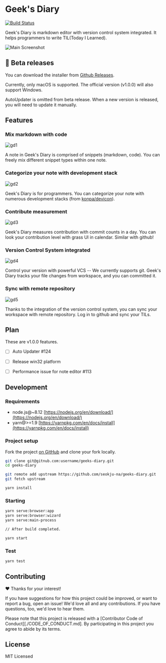 # Geek's Diary

[![Build Status](https://img.shields.io/travis/seokju-na/geeks-diary.svg?style=flat-square)](https://travis-ci.org/seokju-na/geeks-diary)

Geek's Diary is markdown editor with version control system integrated. It helps programmers to write TIL(Today I Learned). 

![Main Screenshot](https://user-images.githubusercontent.com/13250888/50504751-1f2d5880-0ab3-11e9-8cdb-99e654e67d4d.png)


## 🚀 Beta releases

You can download the installer from [Github Releases](https://github.com/seokju-na/geeks-diary/releases).

Currently, only macOS is supported. The official version (v1.0.0) will also support Windows.

AutoUpdater is omitted from beta release. When a new version is released, you will need to update it manually.


## Features

### Mix markdown with code

![gd1](https://user-images.githubusercontent.com/13250888/50505408-bea01a80-0ab6-11e9-9b03-0d8783a9544a.gif)

A note in Geek's Diary is comprised of snippets (markdown, code). You can freely mix different snippet types within one note.

### Categorize your note with development stack

![gd2](https://user-images.githubusercontent.com/13250888/50505409-bea01a80-0ab6-11e9-80cf-80fd1710a5c1.gif)

Geek's Diary is for programmers. You can categorize your note with numerous development stacks (from [konpa/devicon](https://github.com/konpa/devicon)).

### Contribute measurement

![gd3](https://user-images.githubusercontent.com/13250888/50505410-bea01a80-0ab6-11e9-9794-33d6cadb64b8.gif)

Geek's Diary measures contribution with commit counts in a day. You can look your contribution level with grass UI in calendar. Similar with github!

### Version Control System integrated

![gd4](https://user-images.githubusercontent.com/13250888/50505412-bea01a80-0ab6-11e9-8956-aece539158bd.gif)

Control your version with powerful VCS -- We currently supports git. Geek's Diary tracks your file changes from workspace, and you can committed it.

### Sync with remote repository

![gd5](https://user-images.githubusercontent.com/13250888/50505413-bf38b100-0ab6-11e9-8d2f-6a1c8725c6cd.gif)
 
Thanks to the integration of the version control system, you can sync your workspace with remote repository. Log in to github and sync your TILs.
 

 
## Plan

These are v1.0.0 features.

- [ ] Auto Updater #124
- [ ] Release win32 platform
- [ ] Performance issue for note editor #113


## Development

### Requirements

- node.js@~8.12 [https://nodejs.org/en/download/](https://nodejs.org/en/download/)
- yarn@>=1.9 [https://yarnpkg.com/en/docs/install](https://yarnpkg.com/en/docs/install)


### Project setup

Fork the project [on GitHub](https://github.com/seokju-na/geeks-diary) and clone your fork locally.

```bash
git clone git@gitnub.com:username/geeks-diary.git
cd geeks-diary

git remote add upstream https://github.com/seokju-na/geeks-diary.git
git fetch upstream

yarn install
```


### Starting

```bash
yarn serve:browser:app
yarn serve:browser:wizard
yarn serve:main-process

// After build completed.

yarn start
```

### Test

```bash
yarn test
```


## Contributing

❤️ Thanks for your interest!

If you have suggestions for how this project could be improved, or want to report a bug, open an issue! We'd love all and any contributions. If you have questions, too, we'd love to hear them.

Please note that this project is released with a [Contributor Code of Conduct][./CODE_OF_CONDUCT.md]. By participating in this project you agree to abide by its terms.


## License

MIT Licensed
